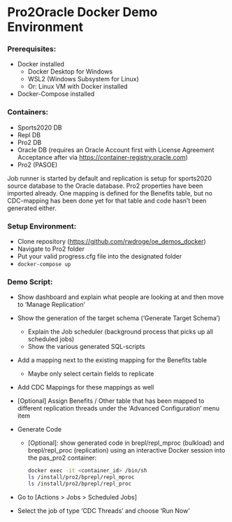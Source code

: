 # Pro2Oracle Docker Demo Environment

### Prerequisites:
- Docker installed
  - Docker Desktop for Windows
  - WSL2 (Windows Subsystem for Linux)
  - Or: Linux VM with Docker installed
- Docker-Compose installed

### Containers:
- Sports2020 DB
- Repl DB
- Pro2 DB
- Oracle DB (requires an Oracle Account first with License Agreement Acceptance after via https://container-registry.oracle.com)
- Pro2 (PASOE)

Job runner is started by default and replication is setup for sports2020 source database to the Oracle database. Pro2 properties have been imported already.
One mapping is defined for the Benefits table, but no CDC-mapping has been done yet for that table and code hasn’t been generated either.

### Setup Environment:
- Clone repository (https://github.com/rwdroge/oe_demos_docker)
- Navigate to Pro2 folder
- Put your valid progress.cfg file into the designated folder
- `docker-compose up`

### Demo Script:
- Show dashboard and explain what people are looking at and then move to ‘Manage Replication’
- Show the generation of the target schema (‘Generate Target Schema’)
  - Explain the Job scheduler (background process that picks up all scheduled jobs)
  - Show the various generated SQL-scripts
- Add a mapping next to the existing mapping for the Benefits table
  - Maybe only select certain fields to replicate
- Add CDC Mappings for these mappings as well
- [Optional] Assign Benefits / Other table that has been mapped to different replication threads under the ‘Advanced Configuration’ menu item
- Generate Code
  - [Optional]: show generated code in brepl/repl_mproc (bulkload) and brepl/repl_proc (replication) using an interactive Docker session into the pas_pro2 container:

    ```bash
    docker exec -it <container_id> /bin/sh
    ls /install/pro2/bprepl/repl_mproc
    ls /install/pro2/bprepl/repl_proc
    ```

- Go to [Actions > Jobs > Scheduled Jobs]
- Select the job of type ‘CDC Threads’ and choose ‘Run Now’
